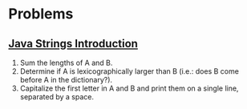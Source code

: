 # Problems

## [Java Strings Introduction](/strings/StringsIntroduction.java)

1. Sum the lengths of A and B.
2. Determine if A is lexicographically larger than B (i.e.: does B come before A in the dictionary?).
3. Capitalize the first letter in A and B and print them on a single line, separated by a space.
